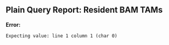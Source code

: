 ## Plain Query Report: Resident BAM TAMs

**Error:**
```
Expecting value: line 1 column 1 (char 0)
```